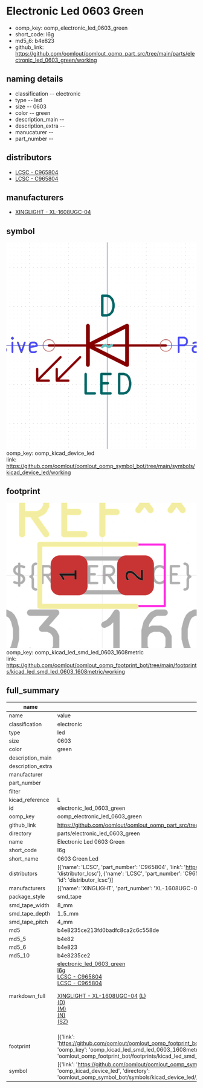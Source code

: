 # Electronic Led 0603 Green

  
* oomp_key: oomp_electronic_led_0603_green 
* short_code: l6g
* md5_6: b4e823  
* github_link: https://github.com/oomlout/oomlout_oomp_part_src/tree/main/parts/electronic_led_0603_green/working  
## naming details
* classification -- electronic
* type -- led
* size -- 0603
* color -- green
* description_main -- 
* description_extra -- 
* manucaturer -- 
* part_number -- 

## distributors
* [LCSC - C965804](https://lcsc.com/product-detail/C965804.html)  
* [LCSC - C965804](https://lcsc.com/product-detail/C965804.html)  

## manufacturers
* [XINGLIGHT - XL-1608UGC-04]()  

## symbol

![](symbol/0/working/working_600.png)  
oomp_key: oomp_kicad_device_led  
link: https://github.com/oomlout/oomlout_oomp_symbol_bot/tree/main/symbols/kicad_device_led/working  

## footprint

![](footprint/0/working/working_600.png)  
oomp_key: oomp_kicad_led_smd_led_0603_1608metric  
link: https://github.com/oomlout/oomlout_oomp_footprint_bot/tree/main/footprints/kicad_led_smd_led_0603_1608metric/working  

## full_summary
| name | value | 
| --- | --- | 
| name | value | 
| classification | electronic | 
| type | led | 
| size | 0603 | 
| color | green | 
| description_main |  | 
| description_extra |  | 
| manufacturer |  | 
| part_number |  | 
| filter |  | 
| kicad_reference | L | 
| id | electronic_led_0603_green | 
| oomp_key | oomp_electronic_led_0603_green | 
| github_link | https://github.com/oomlout/oomlout_oomp_part_src/tree/main/parts/electronic_led_0603_green/working | 
| directory | parts/electronic_led_0603_green | 
| name | Electronic Led 0603 Green | 
| short_code | l6g | 
| short_name | 0603 Green Led | 
| distributors | [{'name': 'LCSC', 'part_number': 'C965804', 'link': 'https://lcsc.com/product-detail/C965804.html', 'id': 'distributor_lcsc'}, {'name': 'LCSC', 'part_number': 'C965804', 'link': 'https://lcsc.com/product-detail/C965804.html', 'id': 'distributor_lcsc'}] | 
| manufacturers | [{'name': 'XINGLIGHT', 'part_number': 'XL-1608UGC-04', 'link': '', 'id': 'manufacturer_xinglight'}] | 
| package_style | smd_tape | 
| smd_tape_width | 8_mm | 
| smd_tape_depth | 1_5_mm | 
| smd_tape_pitch | 4_mm | 
| md5 | b4e8235ce213fd0badfc8ca2c6c558de | 
| md5_5 | b4e82 | 
| md5_6 | b4e823 | 
| md5_10 | b4e8235ce2 | 
| markdown_full | [electronic_led_0603_green](https://github.com/oomlout/oomlout_oomp_part_src/tree/main/parts/electronic_led_0603_green/working)<br>[l6g](https://github.com/oomlout/oomlout_oomp_part_src/tree/main/parts/electronic_led_0603_green/working)<br>[LCSC - C965804<br>](https://lcsc.com/product-detail/C965804.html)[LCSC - C965804<br>](https://lcsc.com/product-detail/C965804.html)<br>[XINGLIGHT - XL-1608UGC-04]() [(L)<br>](https://www.lcsc.com/search?q=XL-1608UGC-04)[(D)<br>](https://www.digikey.com/en/products?,keywords=XL-1608UGC-04)[(M)<br>](https://www.mouser.com/Search/Refine?Keyword=XL-1608UGC-04)[(N)<br>](https://www.newark.com/search?st=XL-1608UGC-04)[(SZ)<br>](https://so.szlcsc.com/global.html?k=XL-1608UGC-04)<br> | 
| footprint | [{'link': 'https://github.com/oomlout/oomlout_oomp_footprint_bot/tree/main/foootprntss/kicad_led_smd_led_0603_1608metric', 'oomp_key': 'oomp_kicad_led_smd_led_0603_1608metric', 'directory': 'oomlout_oomp_footprint_bot/footprints/kicad_led_smd_led_0603_1608metric//working/working.kicad_mod'}] | 
| symbol | [{'link': 'https://github.com/oomlout/oomlout_oomp_symbol_bot/tree/main/symbols/kicad_device_led', 'oomp_key': 'oomp_kicad_device_led', 'directory': 'oomlout_oomp_symbol_bot/symbols/kicad_device_led//working/working.kicad_sym'}] | 
